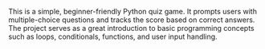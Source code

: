 This is a simple, beginner-friendly Python quiz game. 
It prompts users with multiple-choice questions and tracks the score based on correct answers. 
The project serves as a great introduction to basic programming concepts such as loops, conditionals, functions, and user input handling.

